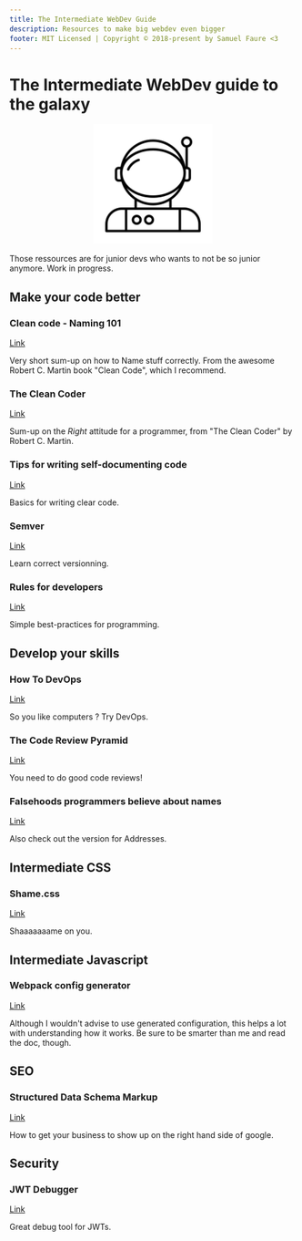 ```yaml
---
title: The Intermediate WebDev Guide
description: Resources to make big webdev even bigger
footer: MIT Licensed | Copyright © 2018-present by Samuel Faure <3
---
```


# The Intermediate WebDev guide to the galaxy

<div style="text-align:center"><img style="width: 15em;" src="/images/astronaut.svg"/></div>

Those ressources are for junior devs who wants to not be so junior anymore.
Work in progress.

## Make your code better

### Clean code - Naming 101

[Link](https://github.com/ftopia/spawncamping-octo-tyrion/blob/master/clean_code/c02_meaningful_names/README.md)

Very short sum-up on how to Name stuff correctly. From the awesome Robert C. Martin book "Clean Code", which I recommend.

### The Clean Coder

[Link](https://gaston.life/books/clean-coder/)

Sum-up on the _Right_ attitude for a programmer, from "The Clean Coder" by Robert C. Martin.

### Tips for writing self-documenting code

[Link](https://link.medium.com/PKQxXLu5L0)

Basics for writing clear code.

### Semver

[Link](https://semver.org/)

Learn correct versionning.

### Rules for developers

[Link](https://thoughtbot.com/blog/sandi-metz-rules-for-developers)

Simple best-practices for programming.

## Develop your skills

### How To DevOps

[Link](https://github.com/Tikam02/DevOps-Guide)

So you like computers ? Try DevOps.

### The Code Review Pyramid

[Link](https://www.morling.dev/blog/the-code-review-pyramid/)

You need to do good code reviews!

### Falsehoods programmers believe about names

[Link](https://www.kalzumeus.com/2010/06/17/falsehoods-programmers-believe-about-names/)

Also check out the version for Addresses.

## Intermediate CSS

### Shame.css

[Link](https://csswizardry.com/2013/04/shame-css/)

Shaaaaaaame on you.

## Intermediate Javascript

### Webpack config generator

[Link](https://webpack.jakoblind.no/)

Although I wouldn't advise to use generated configuration, this helps a lot with understanding how it works.
Be sure to be smarter than me and read the doc, though.

## SEO

### Structured Data Schema Markup

[Link](https://neumarkets.com/structured-data-schema-markup/)

How to get your business to show up on the right hand side of google.

## Security

### JWT Debugger

[Link](https://jwt.io/#debugger)

Great debug tool for JWTs.
